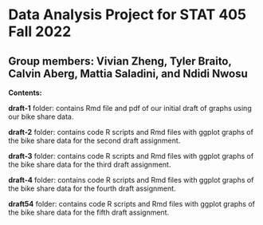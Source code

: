 # Data Analysis Project for STAT 405 Fall 2022

## **Group members**: Vivian Zheng, Tyler Braito, Calvin Aberg, Mattia Saladini, and Ndidi Nwosu ##

**Contents:**

**draft-1** folder: contains Rmd file and pdf of our initial draft of graphs using our bike share data.

**draft-2** folder: contains code R scripts and Rmd files with ggplot graphs of the bike share data for the second draft assignment.

**draft-3** folder: contains code R scripts and Rmd files with ggplot graphs of the bike share data for the third draft assignment.

**draft-4** folder: contains code R scripts and Rmd files with ggplot graphs of the bike share data for the fourth draft assignment.

**draft54** folder: contains code R scripts and Rmd files with ggplot graphs of the bike share data for the fifth draft assignment.
